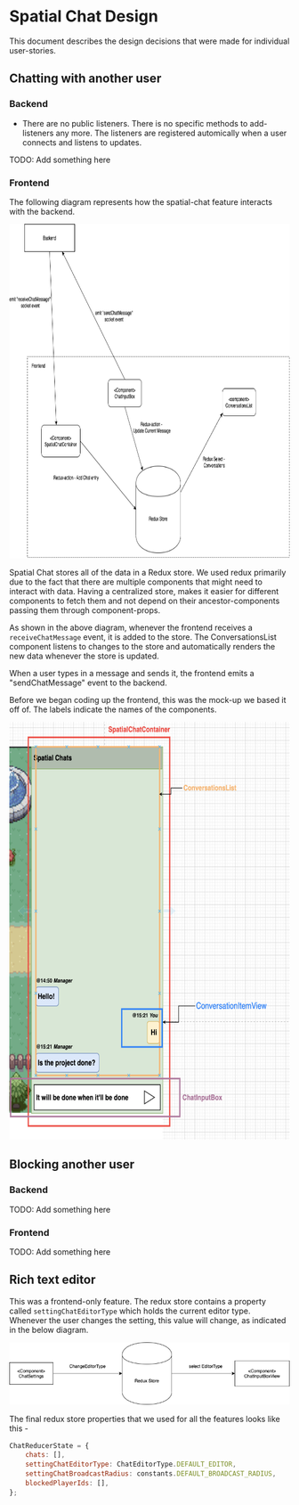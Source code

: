 # Spatial Chat Design

This document describes the design decisions that were made for individual user-stories.


## Chatting with another user

### Backend
- There are no public listeners. There is no specific methods to add-listeners any more. The listeners are registered automically when a user connects and listens to updates.

TODO: Add something here


### Frontend

The following diagram represents how the spatial-chat feature interacts with the backend.

<kbd>
	<img src="docs/frontend-conversations-diag.png" alt="Frontend architecture" height="600px"/>
</kbd>


Spatial Chat stores all of the data in a Redux store. We used redux primarily due to the fact that there are multiple components that might need to interact with data. Having a centralized store, makes it easier for different components to fetch them and not depend on their ancestor-components passing them through component-props.

As shown in the above diagram, whenever the frontend receives a `receiveChatMessage` event, it is added to the store. The ConversationsList component listens to changes to the store and automatically renders the new data whenever the store is updated.

When a user types in a message and sends it, the frontend emits a "sendChatMessage" event to the backend.

Before we began coding up the frontend, this was the mock-up we based it off of. The labels indicate the names of the components. 

<kbd>
	<img src="docs/frontend-chat-mockup.png" alt="Frontend Mock"  height="750px"/>
</kbd>


## Blocking another user

### Backend

TODO: Add something here

### Frontend

TODO: Add something here


## Rich text editor

This was a frontend-only feature. The redux store contains a property called     `settingChatEditorType` which holds the current editor type. Whenever the user changes the setting, this value will change, as indicated in the below diagram. 

<kbd>
	<img src="docs/rich-text-editor-arch.png" alt="Rich text editor Component interaction"/>
</kbd>

The final redux store properties that we used for all the features looks like this - 

```js
ChatReducerState = {
    chats: [],
    settingChatEditorType: ChatEditorType.DEFAULT_EDITOR,
    settingChatBroadcastRadius: constants.DEFAULT_BROADCAST_RADIUS,
    blockedPlayerIds: [],
};
```